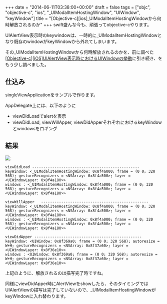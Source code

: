+++
date = "2014-06-11T03:38:00+00:00"
draft = false
tags = ["objc", "objective-c", "ios", "_UIModalItemHostingWindow", "UIWindow", "keyWindow"]
title = "[Objective-c][ios]_UIModalItemHostingWindowから何時解放されるのか"
+++
swift盛んな今も、頑張ってobjective-cやります。

UIAlertView表示時のkeywindowは、一時的に_UIModalItemHostingWindowとなり既存のwindowがkeyWindowから外れてしまいます。

その_UIModalItemHostingWindowから何時解放されるのかを、前に調べた [[Objective-c][iOS]UIAlertView表示時におけるUIWindowの挙動](http://threetreeslight.com/post/82567798020/objective-c-ios-uialertview-uiwindow)に引き続き、をもう少し調べました。

## 仕込み

singleViewApplicationをサンプルで作ります。

AppDelegate上には、以下のように

- viewDidLoadでalertを表示
- viewDidLoad, viewWillApper, viewDidApperそれぞれにおけるkeyWindowとwindowsをロギング

<script src="https://gist.github.com/ae06710/fe42d3ab67e1598a5a56.js"></script>


## 結果
	

![](https://31.media.tumblr.com/7d46988a859594c58d50e4b7d380bcee/tumblr_inline_n6zjcvhtTK1r11648.png)
	
	viewDidLoad ------------------------------------------------
	keyWindow: <_UIModalItemHostingWindow: 0x8f4a000; frame = (0 0; 320 568); gestureRecognizers = <NSArray: 0x8f4a500>; layer = <UIWindowLayer: 0x8f4a180>>
	windows : <_UIModalItemHostingWindow: 0x8f4a000; frame = (0 0; 320 568); gestureRecognizers = <NSArray: 0x8f4a500>; layer = <UIWindowLayer: 0x8f4a180>>
	
	viewWillApper 	------------------------------------------------
	keyWindow: <_UIModalItemHostingWindow: 0x8f4a000; frame = (0 0; 320 568); gestureRecognizers = <NSArray: 0x8f4a500>; layer = <UIWindowLayer: 0x8f4a180>>
	windows : <_UIModalItemHostingWindow: 0x8f4a000; frame = (0 0; 320 568); gestureRecognizers = <NSArray: 0x8f4a500>; layer = <UIWindowLayer: 0x8f4a180>>
	
	viewDidApper ------------------------------------------------
	keyWindow: <UIWindow: 0x8f369a0; frame = (0 0; 320 568); autoresize = W+H; gestureRecognizers = <NSArray: 0x8f37a60>; layer = <UIWindowLayer: 0x8f36e10>>
	windows : <UIWindow: 0x8f369a0; frame = (0 0; 320 568); autoresize = W+H; gestureRecognizers = <NSArray: 0x8f37a60>; layer = <UIWindowLayer: 0x8f36e10>>

上記のように、解放されるのは描写完了時ですね。

同様にviewDidApper時にAlertViewをshowしたら、そのタイミングではUIAlertViewの描写は完了していないので、_UIModalItemHostingWindowがkeyWindowに入れ替わります。